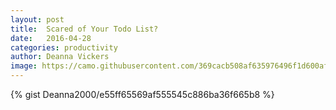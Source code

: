 ```yaml
---
layout: post
title:  Scared of Your Todo List?
date:   2016-04-28
categories: productivity
author: Deanna Vickers
image: https://camo.githubusercontent.com/369cacb508af635976496f1d600afadd352ef1bd/68747470733a2f2f7777772e6c696e6b6564696e2e636f6d2f6d70722f6d70722f4141454141514141414141414141494f414141414a4451324f4455774d544d314c54646d4e7a67744e4456684f5330355954686b4c575a6b4f4442685a6d4a6d5a6d59304d512e6a7067
---
```

{% gist Deanna2000/e55ff65569af555545c886ba36f665b8 %}
